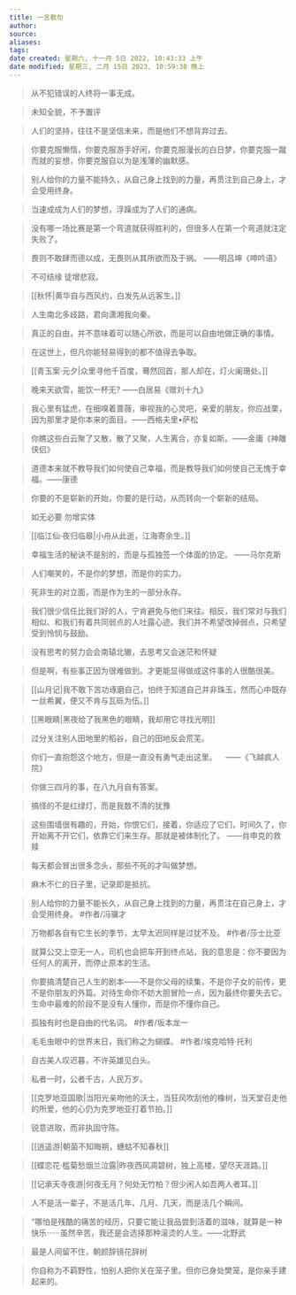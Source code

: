 ```yaml
---
title: 一言散句
author:
source:
aliases: 
tags: 
date created: 星期六, 十一月 5日 2022, 10:43:33 上午
date modified: 星期三, 二月 15日 2023, 10:59:30 晚上
---
```


>从不犯错误的人终将一事无成。

>未知全貌，不予置评

>人们的坚持，往往不是坚信未来，而是他们不想背弃过去。

>你要克服懒惰，你要克服游手好闲，你要克服漫长的白日梦，你要克服一蹴而就的妄想，你要克服自以为是浅薄的幽默感。

>别人给你的力量不能持久，从自己身上找到的力量，再贯注到自己身上，才会受用终身。

>当速成成为人们的梦想，浮躁成为了人们的通病。

>没有哪一场比赛是第一个弯道就获得胜利的，但很多人在第一个弯道就注定失败了。

>畏则不敢肆而德以成，无畏则从其所欲而及于祸。 ——明吕坤《呻吟语》

> 不可结缘 徒增悲寂。

>[[秋怀|黄华自与西风约，白发先从远客生。]]

> 人生南北多歧路，君向潇湘我向秦。

>真正的自由，并不意味着可以随心所欲，而是可以自由地做正确的事情。

> 在这世上，但凡你能轻易得到的都不值得去争取。

>[[青玉案·元夕|众里寻他千百度，蓦然回首，那人却在，灯火阑珊处。]]

>晚来天欲雪，能饮一杯无? ——白居易《赠刘十九》

> 我心里有猛虎，在细嗅着蔷薇，审视我的心灵吧，亲爱的朋友，你应战栗，因为那里才是你本来的面目。——西格夫里•萨松

>你瞧这些白云聚了又散，散了又聚，人生离合，亦复如斯。——金庸《神雕侠侣》

>道德本来就不教导我们如何使自己幸福，而是教导我们如何使自己无愧于幸福。——康德

>你要的不是崭新的开始，你要的是行动，从而转向一个崭新的结局。

>如无必要 勿增实体

>[[临江仙·夜归临皋|小舟从此逝，江海寄余生。]]

> 幸福生活的秘诀不是别的，而是与孤独签一个体面的协定。 ——马尔克斯

>人们嘲笑的，不是你的梦想，而是你的实力。

>死非生的对立面，而是作为生的一部分永存。


>我们很少信任比我们好的人，宁肯避免与他们来往。相反，我们常对与我们相似、和我们有着共同弱点的人吐露心迹。我们并不希望改掉弱点，只希望受到怜悯与鼓励。

>没有思考的努力会会南辕北辙，去思考又会迷茫和怀疑

>但是啊，有些事正因为很难做到。才更能显得做成这件事的人很酷很美。

>[[山月记|我不敢下苦功琢磨自己，怕终于知道自己并非珠玉，然而心中既存一丝希翼，便又不肯与瓦砾为伍。]]

>[[黑眼睛|黑夜给了我黑色的眼睛，我却用它寻找光明]]

>过分关注别人田地里的稻谷，自己的田地反会荒芜。

>你们一直抱怨这个地方，但是一直没有勇气走出这里。    ——《飞越疯人院》

>你做三四月的事，在八九月自有答案。

>搞怪的不是红绿灯，而是我数不清的犹豫

>这些围墙很有趣的，开始，你恨它们，接着，你适应了它们，时间久了，你开始离不开它们，依靠它们来生存。那就是被体制化了。      ——肖申克的救赎

>每天都会冒出很多念头，那些不死的才叫做梦想。

>麻木不仁的日子里，记录即是抵抗。

>别人给你的力量不能长久，从自己身上找到的力量，再贯注在自己身上，才会受用终身。 #作者/冯骥才

>万物都各自有它生长的季节，太早太迟同样是过犹不及。 #作者/莎士比亚

>就算公交上空无一人，司机也会把车开到终点站，我的意思是：你不要因为任何人的离开，而停止原本的生活。

>你要搞清楚自己人生的剧本——不是你父母的续集，不是你子女的前传，更不是你朋友的外篇。对待生命你不妨大胆冒险一点，因为最终你要失去它。生命中最难的阶段不是没有人懂你，而是你不懂你自己。

>孤独有时也是自由的代名词。 #作者/坂本龙一

>毛毛虫眼中的世界末日，我们称之为蝴蝶。 #作者/埃克哈特·托利

>自古美人叹迟暮，不许英雄见白头。


>私者一时，公者千古，人民万岁。

> [[克罗地亚国歌|当阳光亲吻他的沃土，当狂风吹刮他的橡树，当天堂召走他的所爱，他的心仍为克罗地亚打着节拍。]]

>锐意进取，而非执固守陈。

>[[逍遥游|朝菌不知晦朔，蟪蛄不知春秋]]

>[[蝶恋花·槛菊愁烟兰泣露|昨夜西风凋碧树，独上高楼，望尽天涯路。]]

>[[记承天寺夜游|何夜无月？何处无竹柏？但少闲人如吾两人者耳。]]

>人不是活一辈子，不是活几年、几月、几天，而是活几个瞬间。

>“哪怕是残酷的痛苦的经历，只要它能让我品尝到活着的滋味，就算是一种快乐······虽然辛苦，我还是会选择那种滚烫的人生。——北野武

>最是人间留不住，朝颜辞镜花辞树

>你自称为不羁野性，怕别人把你关在笼子里。但你已身处樊笼，是你亲手建起来的。



